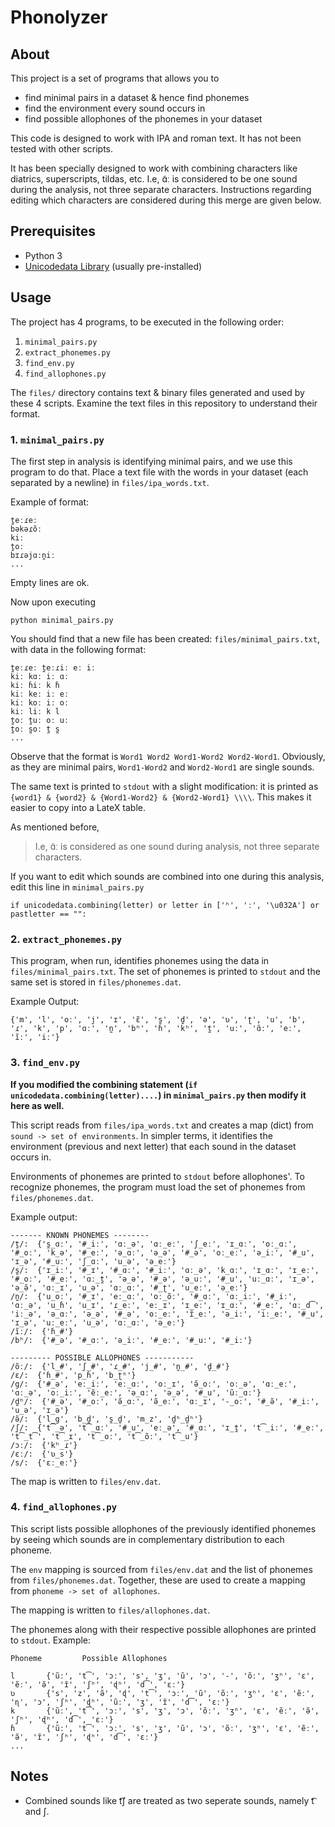 # Phonolyzer

## About

This project is a set of programs that allows you to 

- find minimal pairs in a dataset & hence find phonemes
- find the environment every sound occurs in
- find possible allophones of the phonemes in your dataset

This code is designed to work with IPA and roman text. It has not been tested with other scripts.

It has been specially designed to work with combining characters like diatrics, superscripts, tildas, etc. 
I.e, ɑ̃ː is considered to be one sound during the analysis, not three separate characters.
Instructions regarding editing which characters are considered during this merge are given below.

## Prerequisites

- Python 3
- [Unicodedata Library](https://docs.python.org/3/library/unicodedata.html) (usually pre-installed)

## Usage

The project has 4 programs, to be executed in the following order:

1. `minimal_pairs.py`
2. `extract_phonemes.py`
3. `find_env.py`
4. `find_allophones.py`

The `files/` directory contains text & binary files generated and used by these 4 scripts. 
Examine the text files in this repository to understand their format.

### 1. `minimal_pairs.py`

The first step in analysis is identifying minimal pairs, and we use this program to do that. 
Place a text file with the words in your dataset (each separated by a newline) in `files/ipa_words.txt`.

Example of format:

```
t̪eːɾeː
bəkəɾõː
kiː
t̪oː
bɪɾəjɑːn̪iː
...
```
Empty lines are ok.

Now upon executing 

```
python minimal_pairs.py
```
You should find that a new file has been created: `files/minimal_pairs.txt`, with data in the following format:

```
t̪eːɾeː t̪eːɾiː eː iː
kiː kɑː iː ɑː
kiː ɦiː k ɦ
kiː keː iː eː
kiː koː iː oː
kiː liː k l
t̪oː t̪uː oː uː
t̪oː s̪oː t̪ s̪
...
```

Observe that the format is `Word1 Word2 Word1-Word2 Word2-Word1`. Obviously, as they are minimal pairs, `Word1-Word2` and `Word2-Word1` are single sounds.

The same text is printed to `stdout` with a slight modification: it is printed as `{word1} & {word2} & {Word1-Word2} & {Word2-Word1} \\\\`. This makes it easier to copy into a LateX table.

As mentioned before, 
> I.e, ɑ̃ː is considered as one sound during analysis, not three separate characters.

If you want to edit which sounds are combined into one during this analysis, edit this line in `minimal_pairs.py`

```
if unicodedata.combining(letter) or letter in ['ʰ', 'ː', '\u032A'] or pastletter == "":
```

### 2. `extract_phonemes.py`

This program, when run, identifies phonemes using the data in `files/minimal_pairs.txt`. 
The set of phonemes is printed to `stdout` and the same set is stored in `files/phonemes.dat`.

Example Output:

```
{'m', 'l', 'oː', 'j', 'ɪ', 'ɛ̃', 's̪', 'd̪', 'ə', 'ʋ', 'ʈ', 'u', 'b', 'ɾ', 'k', 'p', 'ɑː', 'n̪', 'bʰ', 'ɦ', 'kʰ', 't̪', 'uː', 'ɑ̃ː', 'eː', 'ĩː', 'iː'}
```

### 3. `find_env.py`

**If you modified the combining statement (`if unicodedata.combining(letter)....`) in `minimal_pairs.py` then modify it here as well.**

This script reads from `files/ipa_words.txt` and creates a map (dict) from `sound -> set of environments`.
In simpler terms, it identifies the environment (previous and next letter) that each sound in the dataset occurs in.

Environments of phonemes are printed to `stdout` before allophones'. To recognize phonemes, the program must load the set of phonemes from `files/phonemes.dat`.

Example output:

```
------- KNOWN PHONEMES --------
/t̪/:  {'s̪_ɑː', '#_iː', 'ɑː_ə', 'ɑː_eː', 'ʃ_eː', 'ɪ_ɑː', 'oː_ɑː', '#_oː', 'k_ə', '#_eː', 'ə_ɑː', 'ə_ə', '#_ə', 'oː_eː', 'ə_iː', '#_u', 'ɪ_ə', '#_uː', 'ʃ_ɑː', 'u_ə', 'ə_eː'}
/s̪/:  {'ɪ_iː', '#_ɪ', '#_ɑː', '#_iː', 'ɑː_ə', 'k_ɑː', 'ɪ_ɑː', 'ɪ_eː', '#_oː', '#_eː', 'ɑː_t̪', 'ə_ə', '#_ə', 'ə_uː', '#_u', 'uː_ɑː', 'ɪ_ə', 'ə_ə̃', 'ɑː_ɪ', 'u_ə', 'ɑː_ɑː', '#_ʈ', 'u_eː', 'ə_eː'}
/n̪/:  {'u_oː', '#_ɪ', 'eː_ɑː', 'oː_õː', '#_ɑː', 'ɑː_iː', '#_iː', 'ɑː_ə', 'u_ɦ', 'u_ɪ', 'ɾ_eː', 'eː_ɪ', 'ɪ_eː', 'ɪ_ɑː', '#_eː', 'ɑː_d͡', 'iː_ə', 'ə_ɑː', 'ə_ə', '#_ə', 'oː_eː', 'ɪ̃_eː', 'ə_iː', 'iː_eː', '#_u', 'ɪ_ə', 'uː_eː', 'u_ə', 'ɑː_ɑː', 'ə_eː'}
/ĩː/:  {'ɦ_#'}
/bʰ/:  {'#_ə', '#_ɑː', 'ə_iː', '#_eː', '#_uː', '#_iː'}

--------- POSSIBLE ALLOPHONES -----------
/õː/:  {'l_#', 'ʃ_#', 'ɾ_#', 'j_#', 'n̪_#', 'd̪_#'}
/ɛ/:  {'ɦ_#', 'p_ɦ', 'b_ʈʰ'}
/g/:  {'#_ə', 'eː_iː', 'eː_ɑː', 'oː_ɪ', 'ə̃_oː', 'oː_ə', 'ɑː_eː', 'ɑː_ə', 'oː_iː', 'ẽː_eː', 'ə_ɑː', 'ə_ə', '#_u', 'ũː_ɑː'}
/d̪ʰ/:  {'#_ə', '#_oː', 'ə̃_ɑː', 'ə̃_eː', 'ɑː_ɪ', '-_oː', '#_ə̃', '#_iː', 'u_ə', 'ɪ_ə'}
/ə̃/:  {'l_g', 'b_d̪', 's̪_d̪', 'm_z', 'd̪ʰ_d̪ʰ'}
/ʃ/:  {'t͡_ə', 't͡_ɑː', '#_u', 'eː_ə', '#_ɑː', 'ɪ_t̪', 't͡_iː', '#_eː', 't͡_t͡', 't͡_ɪ', 't͡_oː', 't͡_õː', 't͡_u'}
/ɔː/:  {'kʰ_ɾ'}
/ɛː/:  {'ʋ_s'}
/s/:  {'ɛː_eː'}

```

The map is written to `files/env.dat`.

### 4. `find_allophones.py`

This script lists possible allophones of the previously identified phonemes by seeing which sounds are in complementary distribution to each phoneme.

The `env` mapping is sourced from `files/env.dat` and the list of phonemes from `files/phonemes.dat`. 
Together, these are used to create a mapping from `phoneme -> set of allophones`.

The mapping is written to `files/allophones.dat`. 

The phonemes along with their respective possible allophones are printed to `stdout`.
Example:

```
Phoneme         Possible Allophones

l       {'ũː', 't͡', 'ɔː', 's', 'ʒ', 'ũ', 'ɔ', '-', 'õː', 'ʒʰ', 'ɛ', 'ẽː', 'ə̃', 'ɪ̃', 'ʃʰ', 'ɖʰ', 'd͡', 'ɛː'}
ʋ       {'s', 'z', 'ə̃', 'ɖ', 't͡', 'ɔː', 'ũ', 'õː', 'ʒʰ', 'ɛ', 'ẽː', 'ɳ', 'ɔ', 'ʃʰ', 'ɖʰ', 'ũː', 'ʒ', 'ɪ̃', 'd͡', 'ɛː'}
k       {'ũː', 't͡', 'ɔː', 's', 'ʒ', 'ɔ', 'õː', 'ʒʰ', 'ɛ', 'ẽː', 'ə̃', 'ʃʰ', 'ɖʰ', 'd͡', 'ɛː'}
ɦ       {'ũː', 't͡', 'ɔː', 's', 'ʒ', 'ũ', 'ɔ', 'õː', 'ʒʰ', 'ɛ', 'ẽː', 'ə̃', 'ɪ̃', 'ʃʰ', 'ɖʰ', 'd͡', 'ɛː'}
...
```

## Notes

- Combined sounds like t͡ʃ are treated as two seperate sounds, namely t͡ and ʃ.
